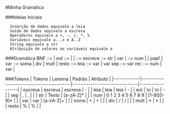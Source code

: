#Minha Gramática

###Ideias Iniciais

      Inserção de dados equivale a leia
      Saída de dados equivale a escreva
      Operadores equivale a +, -, /, *, %
      Variáveis equivale a...z e A..Z
      String equivale a str
      Atribuição de valores as variáveis equivale a  

###Gramática BNF
      <gr> ::= <cmd> | <cmd>eol<gr>
      <cmd> ::= <at> | <esc> | <leia>
      <esc> ::= escreva <texto>
      <texto> ::= str | var | <expr>
      <expr> ::= num | <expr><op><expr> | pa<expr>pf | var
      <op> ::= soma | div | mult | resto
      <leia> ::= leia <vars>
      <vars> ::= var | var sep<vars>
      <at> ::= var rec <val>
      <val> ::= num | var | <expr>
   
###Tokens
|    Tokens   |                   Lexema                  |             Padrão             |     Atributo     |
|-------------|-------------------------------------------|--------------------------------|------------------|
|   escreva   |                  escreva                  |             escreva            |         -        |
|    leia     |                   leia                    |               leia             |         -        |
|     eol     |                    \n                     |               \n               |         -        |
|     sep     |                     ,                     |               ,                |                  |
|     str     |                   Texto                   |            [a-zA-Z]*           |                  |
|     num     |             0 1 2 3 4 5 6 7 8 9           |           [1-9][0-9]*          |                  |
|     var     |                     var                   |            [a-zA-Z]+           |                  |
|     soma    |                      +                    |                +               |                  |
|     div     |                      /                    |                /               |                  |
|     mult    |                      *                    |                *               |                  |
|     resto   |                      %                    |                %               |                  |
   
